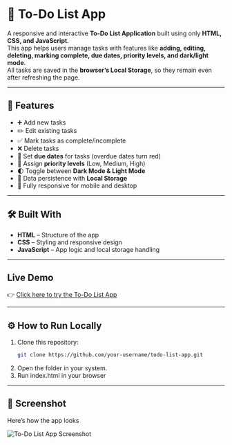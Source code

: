 # 📝 To-Do List App

A responsive and interactive **To-Do List Application** built using only **HTML, CSS, and JavaScript**.  
This app helps users manage tasks with features like **adding, editing, deleting, marking complete, due dates, priority levels, and dark/light mode**.  
All tasks are saved in the **browser’s Local Storage**, so they remain even after refreshing the page.

---

## 🚀 Features
- ➕ Add new tasks
- ✏️ Edit existing tasks
- ✅ Mark tasks as complete/incomplete
- ❌ Delete tasks
- 📅 Set **due dates** for tasks (overdue dates turn red)
- 🔼 Assign **priority levels** (Low, Medium, High)
- 🌓 Toggle between **Dark Mode & Light Mode**
- 💾 Data persistence with **Local Storage**
- 📱 Fully responsive for mobile and desktop 

---

## 🛠️ Built With
- **HTML** – Structure of the app  
- **CSS** – Styling and responsive design  
- **JavaScript** – App logic and local storage handling  

---

## Live Demo
👉 [Click here to try the To-Do List App](https://chandana351.github.io/todo-list-app/)


---

## ⚙️ How to Run Locally
1. Clone this repository:
   ```bash
   git clone https://github.com/your-username/todo-list-app.git
2. Open the folder in your system.
3. Run index.html in your browser

---
## 📸 Screenshot
Here’s how the app looks 

![To-Do List App Screenshot](screenshot1.png)
